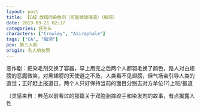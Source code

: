 ```yaml
---
layout: post
title: 【CA】放错的染色剂（可能微玻璃渣）（脑洞）
date: 2019-09-21 02:17
categories: 好兆头
characters: ["Crowley", "Aziraphale"]
tags: ["CA", "脑洞"]
pov: 第三人称
origin: 名人朋友圈
---
```


恶作剧：把染毛剂交换了容器，早上用完之后两个人都羽毛换了颜色，路人对白翅膀的恶魔微笑，对黑翅膀的天使避之不及，人类看不见翅膀，但气场会引导人类的直觉；正好赶上报道日，两个人只好保持当前的面目分别去对方单位(?)上班/报道

（灵感来自：典范以前看过的那篇关于双胞胎摔跤手和染发剂的故事，有点揭露人性
